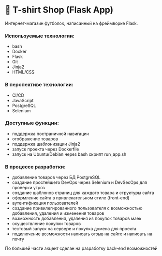 # 👕 T-shirt Shop (Flask App)

Интернет-магазин футболок, написанный на фреймворке Flask.

### Используемые технологии:
- bash
- Docker
- Flask
- Git 
- Jinja2 
- HTML/CSS

### В перспективе технологии:
- CI/CD
- JavaScript
- PostgreSQL
- Selenium

### Доступные функции:
- поддержка постраничной навигации
- отображение товаров
- поддержка шаблонизации Jinja2
- запуск проекта через Dockerfile
- запуск на Ubuntu/Debian через bash скрипт run_app.sh


### В процессе разработки:
- добавление товаров через БД PostgreSQL
- создание простейшего DevOps через Selenium и DevSecOps для проверки угроз
- создание шаблонов страниц для каждого товара и структуры сайта
- оформление сайта в привлекательном стиле (front-end)
- аутентификация пользователей
- создание привилегированного пользователя с возможностью добавления, удаления и изменения товаров
- возможность добавления, удаления из покупок товаров маек
- осуществление покупки товаров
- тестовый запуск на сервере и покупка домена для проекта
- подключение возможности написать отзыв на сайте и написать на почту


По большей части акцент сделан на разработку back-end возможностей 


